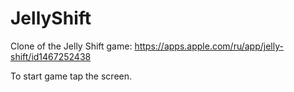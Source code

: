 # JellyShift
Clone of the Jelly Shift game: https://apps.apple.com/ru/app/jelly-shift/id1467252438

To start game tap the screen.
